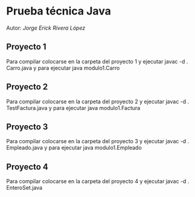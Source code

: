 # Prueba técnica Java
Autor: *Jorge Erick Rivera López*
## Proyecto 1
Para compilar colocarse en la carpeta del proyecto 1 y ejecutar javac -d . Carro.java y para ejecutar java modulo1.Carro
## Proyecto 2
Para compilar colocarse en la carpeta del proyecto 2 y ejecutar javac -d . TestFactura.java y para ejecutar java modulo1.Factura
## Proyecto 3
Para compilar colocarse en la carpeta del proyecto 3 y ejecutar javac -d . Empleado.java y para ejecutar java modulo1.Empleado
## Proyecto 4
Para compilar colocarse en la carpeta del proyecto 4 y ejecutar javac -d . EnteroSet.java